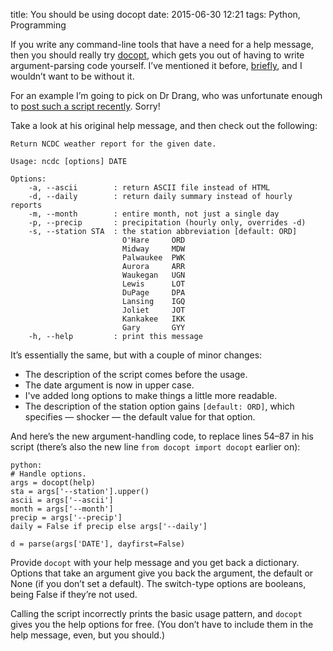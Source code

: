 title: You should be using docopt
date: 2015-06-30 12:21
tags: Python, Programming

If you write any command-line tools that have a need for a help message, then you should really try [docopt][], which gets you out of having to write argument-parsing code yourself. I’ve mentioned it before, [briefly][], and I wouldn’t want to be without it.

[docopt]: http://docopt.org
[briefly]: http://robjwells.com/post/72667571379/hijacking-the-bbc

For an example I’m going to pick on Dr Drang, who was unfortunate enough to [post such a script recently][drang]. Sorry!

[drang]: http://leancrew.com/all-this/2015/06/weather-history-without-the-web/

Take a look at his original help message, and then check out the following:

    Return NCDC weather report for the given date.

    Usage: ncdc [options] DATE

    Options:
        -a, --ascii        : return ASCII file instead of HTML
        -d, --daily        : return daily summary instead of hourly reports
        -m, --month        : entire month, not just a single day
        -p, --precip       : precipitation (hourly only, overrides -d)
        -s, --station STA  : the station abbreviation [default: ORD]
                             O'Hare     ORD
                             Midway     MDW
                             Palwaukee  PWK
                             Aurora     ARR
                             Waukegan   UGN
                             Lewis      LOT
                             DuPage     DPA
                             Lansing    IGQ
                             Joliet     JOT
                             Kankakee   IKK
                             Gary       GYY
        -h, --help         : print this message

It’s essentially the same, but with a couple of minor changes:

*   The description of the script comes before the usage.
*   The date argument is now in upper case.
*   I've added long options to make things a little more readable.
*   The description of the station option gains `[default: ORD]`,
    which specifies — shocker — the default value for that option.

And here’s the new argument-handling code, to replace lines 54–87 in his script (there’s also the new line `from docopt import docopt` earlier on):

    python:
    # Handle options.
    args = docopt(help)
    sta = args['--station'].upper()
    ascii = args['--ascii']
    month = args['--month']
    precip = args['--precip']
    daily = False if precip else args['--daily']

    d = parse(args['DATE'], dayfirst=False)

Provide `docopt` with your help message and you get back a dictionary. Options that take an argument give you back the argument, the default or None (if you don’t set a default). The switch-type options are booleans, being False if they’re not used.

Calling the script incorrectly prints the basic usage pattern, and `docopt` gives you the help options for free. (You don’t have to include them in the help message, even, but you should.)
